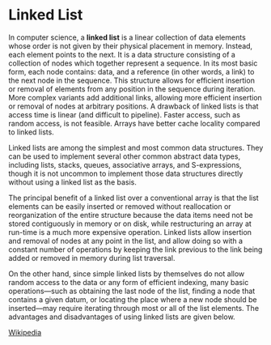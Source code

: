 # Linked List

In computer science, a **linked list** is a linear collection of data elements whose order is not given by their physical placement in memory. Instead, each element points to the next. It is a data structure consisting of a collection of nodes which together represent a sequence. In its most basic form, each node contains: data, and a reference (in other words, a link) to the next node in the sequence. This structure allows for efficient insertion or removal of elements from any position in the sequence during iteration. More complex variants add additional links, allowing more efficient insertion or removal of nodes at arbitrary positions. A drawback of linked lists is that access time is linear (and difficult to pipeline). Faster access, such as random access, is not feasible. Arrays have better cache locality compared to linked lists.

Linked lists are among the simplest and most common data structures. They can be used to implement several other common abstract data types, including lists, stacks, queues, associative arrays, and S-expressions, though it is not uncommon to implement those data structures directly without using a linked list as the basis.

The principal benefit of a linked list over a conventional array is that the list elements can be easily inserted or removed without reallocation or reorganization of the entire structure because the data items need not be stored contiguously in memory or on disk, while restructuring an array at run-time is a much more expensive operation. Linked lists allow insertion and removal of nodes at any point in the list, and allow doing so with a constant number of operations by keeping the link previous to the link being added or removed in memory during list traversal.

On the other hand, since simple linked lists by themselves do not allow random access to the data or any form of efficient indexing, many basic operations—such as obtaining the last node of the list, finding a node that contains a given datum, or locating the place where a new node should be inserted—may require iterating through most or all of the list elements. The advantages and disadvantages of using linked lists are given below.

[Wikipedia](https://en.wikipedia.org/wiki/Linked_list)
